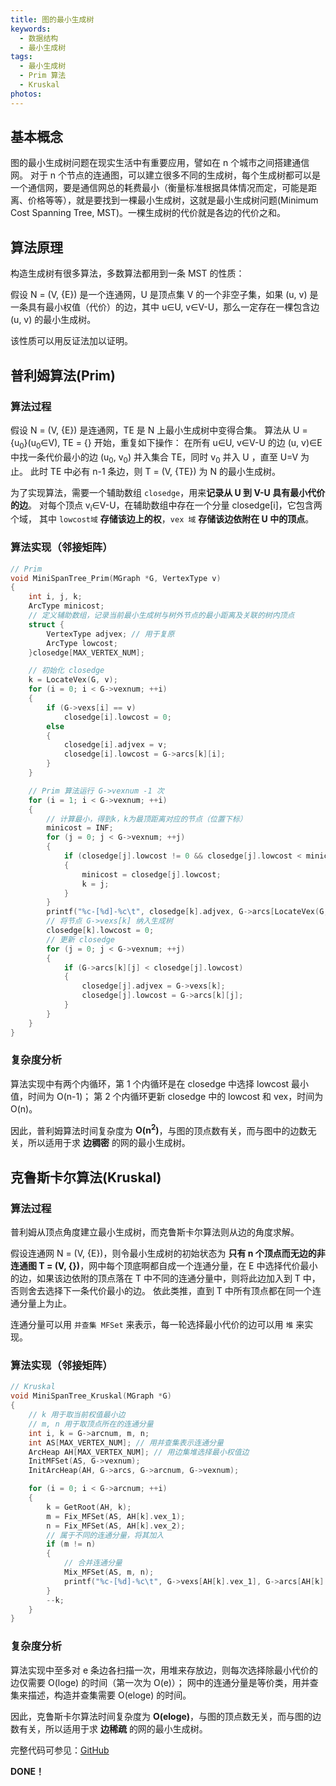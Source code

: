 ```yaml
---
title: 图的最小生成树
keywords:
  - 数据结构
  - 最小生成树
tags:
  - 最小生成树
  - Prim 算法
  - Kruskal
photos:
---
```


## 基本概念

图的最小生成树问题在现实生活中有重要应用，譬如在 n 个城市之间搭建通信网。
对于 n 个节点的连通图，可以建立很多不同的生成树，每个生成树都可以是一个通信网，要是通信网总的耗费最小（衡量标准根据具体情况而定，可能是距离、价格等等），就是要找到一棵最小生成树，这就是最小生成树问题(Minimum Cost Spanning Tree, MST)。一棵生成树的代价就是各边的代价之和。

## 算法原理

构造生成树有很多算法，多数算法都用到一条 MST 的性质：

假设 N = (V, {E}) 是一个连通网，U 是顶点集 V 的一个非空子集，如果 (u, v) 是一条具有最小权值（代价）的边，其中 u∈U, v∈V-U，那么一定存在一棵包含边 (u, v) 的最小生成树。

该性质可以用反证法加以证明。

## 普利姆算法(Prim)

### 算法过程

假设 N = (V, {E}) 是连通网，TE 是 N 上最小生成树中变得合集。
算法从 U = {u<sub>0</sub>}(u<sub>0</sub>∈V), TE = {} 开始，重复如下操作：
在所有 u∈U, v∈V-U 的边 (u, v)∈E 中找一条代价最小的边 (u<sub>0</sub>, v<sub>0</sub>) 并入集合 TE，同时 v<sub>0</sub> 并入 U ，直至 U=V 为止。
此时 TE 中必有 n-1 条边，则 T = (V, {TE}) 为 N 的最小生成树。

为了实现算法，需要一个辅助数组 ``closedge``，用来**记录从 U 到 V-U 具有最小代价的边**。
对每个顶点 v<sub>i</sub>∈V-U，在辅助数组中存在一个分量 closedge[i]，它包含两个域，
其中 ``lowcost域``  **存储该边上的权**，``vex 域`` **存储该边依附在 U 中的顶点**。

### 算法实现（邻接矩阵）

```c
// Prim
void MiniSpanTree_Prim(MGraph *G, VertexType v)
{
    int i, j, k;
    ArcType minicost;
    // 定义辅助数组，记录当前最小生成树与树外节点的最小距离及关联的树内顶点
    struct {
        VertexType adjvex; // 用于复原
        ArcType lowcost;
    }closedge[MAX_VERTEX_NUM];

    // 初始化 closedge
    k = LocateVex(G, v);
    for (i = 0; i < G->vexnum; ++i)
    {
        if (G->vexs[i] == v)
            closedge[i].lowcost = 0;
        else
        {
            closedge[i].adjvex = v;
            closedge[i].lowcost = G->arcs[k][i];
        }
    }

    // Prim 算法运行 G->vexnum -1 次
    for (i = 1; i < G->vexnum; ++i)
    {
        // 计算最小，得到k，k为最顶距离对应的节点（位置下标）
        minicost = INF;
        for (j = 0; j < G->vexnum; ++j)
        {
            if (closedge[j].lowcost != 0 && closedge[j].lowcost < minicost)
            {
                minicost = closedge[j].lowcost;
                k = j;
            }
        }
        printf("%c-[%d]-%c\t", closedge[k].adjvex, G->arcs[LocateVex(G, closedge[k].adjvex)][k], G->vexs[k]);
        // 将节点 G->vexs[k] 纳入生成树
        closedge[k].lowcost = 0;
        // 更新 closedge
        for (j = 0; j < G->vexnum; ++j)
        {
            if (G->arcs[k][j] < closedge[j].lowcost)
            {
                closedge[j].adjvex = G->vexs[k];
                closedge[j].lowcost = G->arcs[k][j];
            }
        }
    }
}
```

### 复杂度分析

算法实现中有两个内循环，第 1 个内循环是在 closedge 中选择 lowcost 最小值，时间为 O(n-1)；
第 2 个内循环更新 closedge 中的 lowcost 和 vex，时间为 O(n)。

因此，普利姆算法时间复杂度为 **O(n<sup>2</sup>)**，与图的顶点数有关，而与图中的边数无关，所以适用于求 **边稠密** 的网的最小生成树。

## 克鲁斯卡尔算法(Kruskal)

### 算法过程

普利姆从顶点角度建立最小生成树，而克鲁斯卡尔算法则从边的角度求解。

假设连通网 N = (V, {E})，则令最小生成树的初始状态为 **只有 n 个顶点而无边的非连通图 T = (V, {})**，网中每个顶底啊都自成一个连通分量，在 E 中选择代价最小的边，如果该边依附的顶点落在 T 中不同的连通分量中，则将此边加入到 T 中，否则舍去选择下一条代价最小的边。
依此类推，直到 T 中所有顶点都在同一个连通分量上为止。

连通分量可以用 ``并查集 MFSet`` 来表示，每一轮选择最小代价的边可以用 ``堆`` 来实现。

### 算法实现（邻接矩阵）

```c
// Kruskal
void MiniSpanTree_Kruskal(MGraph *G)
{
    // k 用于取当前权值最小边
    // m, n 用于取顶点所在的连通分量
    int i, k = G->arcnum, m, n;
    int AS[MAX_VERTEX_NUM]; // 用并查集表示连通分量
    ArcHeap AH[MAX_VERTEX_NUM]; // 用边集堆选择最小权值边
    InitMFSet(AS, G->vexnum);
    InitArcHeap(AH, G->arcs, G->arcnum, G->vexnum);

    for (i = 0; i < G->arcnum; ++i)
    {
        k = GetRoot(AH, k);
        m = Fix_MFSet(AS, AH[k].vex_1);
        n = Fix_MFSet(AS, AH[k].vex_2);
        // 属于不同的连通分量，将其加入
        if (m != n)
        {
            // 合并连通分量
            Mix_MFSet(AS, m, n);
            printf("%c-[%d]-%c\t", G->vexs[AH[k].vex_1], G->arcs[AH[k].vex_1][AH[k].vex_2], G->vexs[AH[k].vex_2]);
        }
        --k;
    }
}
```

### 复杂度分析

算法实现中至多对 e 条边各扫描一次，用堆来存放边，则每次选择除最小代价的边仅需要 O(loge) 的时间（第一次为 O(e)）；
网中的连通分量是等价类，用并查集来描述，构造并查集需要 O(eloge) 的时间。

因此，克鲁斯卡尔算法时间复杂度为 **O(eloge)**，与图的顶点数无关，而与图的边数有关，所以适用于求 **边稀疏** 的网的最小生成树。

完整代码可参见：[GitHub](https://github.com/Evandoz/Data-Structures/tree/master/Graph/MGraph.h)

 **DONE！**
